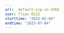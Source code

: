 ```yaml
---
url: _default:scp-cn-2965
user: flips-0122
starttime: "2023-05-04"
endtime: "2023-07-04"
---
```

<reserve />